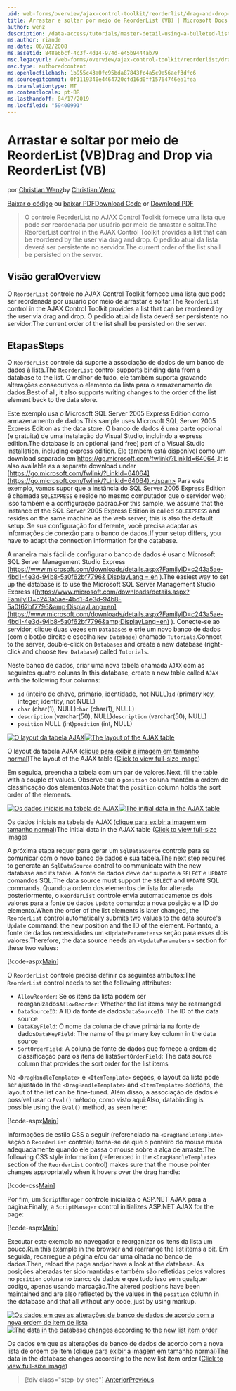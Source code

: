 ```yaml
---
uid: web-forms/overview/ajax-control-toolkit/reorderlist/drag-and-drop-via-reorderlist-vb
title: Arrastar e soltar por meio de ReorderList (VB) | Microsoft Docs
author: wenz
description: /data-access/tutorials/master-detail-using-a-bulleted-list-of-master-records-with-a-details-datalist-vb
ms.author: riande
ms.date: 06/02/2008
ms.assetid: 848e6bcf-4c3f-4d14-974d-e45b9444ab79
msc.legacyurl: /web-forms/overview/ajax-control-toolkit/reorderlist/drag-and-drop-via-reorderlist-vb
msc.type: authoredcontent
ms.openlocfilehash: 1b955c43a0fc95bda87843fc4a5c9e56aef3dfc6
ms.sourcegitcommit: 0f1119340e4464720cfd16d0ff15764746ea1fea
ms.translationtype: MT
ms.contentlocale: pt-BR
ms.lasthandoff: 04/17/2019
ms.locfileid: "59400991"
---
```

# <a name="drag-and-drop-via-reorderlist-vb"></a><span data-ttu-id="c1943-103">Arrastar e soltar por meio de ReorderList (VB)</span><span class="sxs-lookup"><span data-stu-id="c1943-103">Drag and Drop via ReorderList (VB)</span></span>

<span data-ttu-id="c1943-104">por [Christian Wenz](https://github.com/wenz)</span><span class="sxs-lookup"><span data-stu-id="c1943-104">by [Christian Wenz](https://github.com/wenz)</span></span>

<span data-ttu-id="c1943-105">[Baixar o código](http://download.microsoft.com/download/9/3/f/93f8daea-bebd-4821-833b-95205389c7d0/ReorderList5.vb.zip) ou [baixar PDF](http://download.microsoft.com/download/2/d/c/2dc10e34-6983-41d4-9c08-f78f5387d32b/reorderlist5VB.pdf)</span><span class="sxs-lookup"><span data-stu-id="c1943-105">[Download Code](http://download.microsoft.com/download/9/3/f/93f8daea-bebd-4821-833b-95205389c7d0/ReorderList5.vb.zip) or [Download PDF](http://download.microsoft.com/download/2/d/c/2dc10e34-6983-41d4-9c08-f78f5387d32b/reorderlist5VB.pdf)</span></span>

> <span data-ttu-id="c1943-106">O controle ReorderList no AJAX Control Toolkit fornece uma lista que pode ser reordenada por usuário por meio de arrastar e soltar.</span><span class="sxs-lookup"><span data-stu-id="c1943-106">The ReorderList control in the AJAX Control Toolkit provides a list that can be reordered by the user via drag and drop.</span></span> <span data-ttu-id="c1943-107">O pedido atual da lista deverá ser persistente no servidor.</span><span class="sxs-lookup"><span data-stu-id="c1943-107">The current order of the list shall be persisted on the server.</span></span>


## <a name="overview"></a><span data-ttu-id="c1943-108">Visão geral</span><span class="sxs-lookup"><span data-stu-id="c1943-108">Overview</span></span>

<span data-ttu-id="c1943-109">O `ReorderList` controle no AJAX Control Toolkit fornece uma lista que pode ser reordenada por usuário por meio de arrastar e soltar.</span><span class="sxs-lookup"><span data-stu-id="c1943-109">The `ReorderList` control in the AJAX Control Toolkit provides a list that can be reordered by the user via drag and drop.</span></span> <span data-ttu-id="c1943-110">O pedido atual da lista deverá ser persistente no servidor.</span><span class="sxs-lookup"><span data-stu-id="c1943-110">The current order of the list shall be persisted on the server.</span></span>

## <a name="steps"></a><span data-ttu-id="c1943-111">Etapas</span><span class="sxs-lookup"><span data-stu-id="c1943-111">Steps</span></span>

<span data-ttu-id="c1943-112">O `ReorderList` controle dá suporte à associação de dados de um banco de dados à lista.</span><span class="sxs-lookup"><span data-stu-id="c1943-112">The `ReorderList` control supports binding data from a database to the list.</span></span> <span data-ttu-id="c1943-113">O melhor de tudo, ele também suporta gravando alterações consecutivos o elemento da lista para o armazenamento de dados.</span><span class="sxs-lookup"><span data-stu-id="c1943-113">Best of all, it also supports writing changes to the order of the list element back to the data store.</span></span>

<span data-ttu-id="c1943-114">Este exemplo usa o Microsoft SQL Server 2005 Express Edition como armazenamento de dados.</span><span class="sxs-lookup"><span data-stu-id="c1943-114">This sample uses Microsoft SQL Server 2005 Express Edition as the data store.</span></span> <span data-ttu-id="c1943-115">O banco de dados é uma parte opcional (e gratuita) de uma instalação do Visual Studio, incluindo a express edition.</span><span class="sxs-lookup"><span data-stu-id="c1943-115">The database is an optional (and free) part of a Visual Studio installation, including express edition.</span></span> <span data-ttu-id="c1943-116">Ele também está disponível como um download separado em [ https://go.microsoft.com/fwlink/?LinkId=64064 ](https://go.microsoft.com/fwlink/?LinkId=64064).</span><span class="sxs-lookup"><span data-stu-id="c1943-116">It is also available as a separate download under [https://go.microsoft.com/fwlink/?LinkId=64064](https://go.microsoft.com/fwlink/?LinkId=64064).</span></span> <span data-ttu-id="c1943-117">Para este exemplo, vamos supor que a instância do SQL Server 2005 Express Edition é chamada `SQLEXPRESS` e reside no mesmo computador que o servidor web; isso também é a configuração padrão.</span><span class="sxs-lookup"><span data-stu-id="c1943-117">For this sample, we assume that the instance of the SQL Server 2005 Express Edition is called `SQLEXPRESS` and resides on the same machine as the web server; this is also the default setup.</span></span> <span data-ttu-id="c1943-118">Se sua configuração for diferente, você precisa adaptar as informações de conexão para o banco de dados.</span><span class="sxs-lookup"><span data-stu-id="c1943-118">If your setup differs, you have to adapt the connection information for the database.</span></span>

<span data-ttu-id="c1943-119">A maneira mais fácil de configurar o banco de dados é usar o Microsoft SQL Server Management Studio Express ([https://www.microsoft.com/downloads/details.aspx?FamilyID=c243a5ae-4bd1-4e3d-94b8-5a0f62bf7796&amp; DisplayLang = en](https://www.microsoft.com/downloads/details.aspx?FamilyID=c243a5ae-4bd1-4e3d-94b8-5a0f62bf7796&amp;DisplayLang=en) ).</span><span class="sxs-lookup"><span data-stu-id="c1943-119">The easiest way to set up the database is to use the Microsoft SQL Server Management Studio Express ([https://www.microsoft.com/downloads/details.aspx?FamilyID=c243a5ae-4bd1-4e3d-94b8-5a0f62bf7796&amp;DisplayLang=en](https://www.microsoft.com/downloads/details.aspx?FamilyID=c243a5ae-4bd1-4e3d-94b8-5a0f62bf7796&amp;DisplayLang=en) ).</span></span> <span data-ttu-id="c1943-120">Conecte-se ao servidor, clique duas vezes em `Databases` e crie um novo banco de dados (com o botão direito e escolha `New Database`) chamado `Tutorials`.</span><span class="sxs-lookup"><span data-stu-id="c1943-120">Connect to the server, double-click on `Databases` and create a new database (right-click and choose `New Database`) called `Tutorials`.</span></span>

<span data-ttu-id="c1943-121">Neste banco de dados, criar uma nova tabela chamada `AJAX` com as seguintes quatro colunas:</span><span class="sxs-lookup"><span data-stu-id="c1943-121">In this database, create a new table called `AJAX` with the following four columns:</span></span>

- <span data-ttu-id="c1943-122">`id` (inteiro de chave, primário, identidade, not NULL)</span><span class="sxs-lookup"><span data-stu-id="c1943-122">`id` (primary key, integer, identity, not NULL)</span></span>
- <span data-ttu-id="c1943-123">`char` (char(1), NULL)</span><span class="sxs-lookup"><span data-stu-id="c1943-123">`char` (char(1), NULL)</span></span>
- <span data-ttu-id="c1943-124">`description` (varchar(50), NULL)</span><span class="sxs-lookup"><span data-stu-id="c1943-124">`description` (varchar(50), NULL)</span></span>
- <span data-ttu-id="c1943-125">`position` NULL (int)</span><span class="sxs-lookup"><span data-stu-id="c1943-125">`position` (int, NULL)</span></span>


<span data-ttu-id="c1943-126">[![O layout da tabela AJAX](drag-and-drop-via-reorderlist-vb/_static/image2.png)](drag-and-drop-via-reorderlist-vb/_static/image1.png)</span><span class="sxs-lookup"><span data-stu-id="c1943-126">[![The layout of the AJAX table](drag-and-drop-via-reorderlist-vb/_static/image2.png)](drag-and-drop-via-reorderlist-vb/_static/image1.png)</span></span>

<span data-ttu-id="c1943-127">O layout da tabela AJAX ([clique para exibir a imagem em tamanho normal](drag-and-drop-via-reorderlist-vb/_static/image3.png))</span><span class="sxs-lookup"><span data-stu-id="c1943-127">The layout of the AJAX table ([Click to view full-size image](drag-and-drop-via-reorderlist-vb/_static/image3.png))</span></span>


<span data-ttu-id="c1943-128">Em seguida, preencha a tabela com um par de valores.</span><span class="sxs-lookup"><span data-stu-id="c1943-128">Next, fill the table with a couple of values.</span></span> <span data-ttu-id="c1943-129">Observe que o `position` coluna mantém a ordem de classificação dos elementos.</span><span class="sxs-lookup"><span data-stu-id="c1943-129">Note that the `position` column holds the sort order of the elements.</span></span>


<span data-ttu-id="c1943-130">[![Os dados iniciais na tabela de AJAX](drag-and-drop-via-reorderlist-vb/_static/image5.png)](drag-and-drop-via-reorderlist-vb/_static/image4.png)</span><span class="sxs-lookup"><span data-stu-id="c1943-130">[![The initial data in the AJAX table](drag-and-drop-via-reorderlist-vb/_static/image5.png)](drag-and-drop-via-reorderlist-vb/_static/image4.png)</span></span>

<span data-ttu-id="c1943-131">Os dados iniciais na tabela de AJAX ([clique para exibir a imagem em tamanho normal](drag-and-drop-via-reorderlist-vb/_static/image6.png))</span><span class="sxs-lookup"><span data-stu-id="c1943-131">The initial data in the AJAX table ([Click to view full-size image](drag-and-drop-via-reorderlist-vb/_static/image6.png))</span></span>


<span data-ttu-id="c1943-132">A próxima etapa requer para gerar um `SqlDataSource` controle para se comunicar com o novo banco de dados e sua tabela.</span><span class="sxs-lookup"><span data-stu-id="c1943-132">The next step requires to generate an `SqlDataSource` control to communicate with the new database and its table.</span></span> <span data-ttu-id="c1943-133">A fonte de dados deve dar suporte a `SELECT` e `UPDATE` comandos SQL.</span><span class="sxs-lookup"><span data-stu-id="c1943-133">The data source must support the `SELECT` and `UPDATE` SQL commands.</span></span> <span data-ttu-id="c1943-134">Quando a ordem dos elementos de lista for alterada posteriormente, o `ReorderList` controle envia automaticamente os dois valores para a fonte de dados `Update` comando: a nova posição e a ID do elemento.</span><span class="sxs-lookup"><span data-stu-id="c1943-134">When the order of the list elements is later changed, the `ReorderList` control automatically submits two values to the data source's `Update` command: the new position and the ID of the element.</span></span> <span data-ttu-id="c1943-135">Portanto, a fonte de dados necessidades um `<UpdateParameters>` seção para esses dois valores:</span><span class="sxs-lookup"><span data-stu-id="c1943-135">Therefore, the data source needs an `<UpdateParameters>` section for these two values:</span></span>

[!code-aspx[Main](drag-and-drop-via-reorderlist-vb/samples/sample1.aspx)]

<span data-ttu-id="c1943-136">O `ReorderList` controle precisa definir os seguintes atributos:</span><span class="sxs-lookup"><span data-stu-id="c1943-136">The `ReorderList` control needs to set the following attributes:</span></span>

- <span data-ttu-id="c1943-137">`AllowReorder`: Se os itens da lista podem ser reorganizados</span><span class="sxs-lookup"><span data-stu-id="c1943-137">`AllowReorder`: Whether the list items may be rearranged</span></span>
- <span data-ttu-id="c1943-138">`DataSourceID`: A ID da fonte de dados</span><span class="sxs-lookup"><span data-stu-id="c1943-138">`DataSourceID`: The ID of the data source</span></span>
- <span data-ttu-id="c1943-139">`DataKeyField`: O nome da coluna de chave primária na fonte de dados</span><span class="sxs-lookup"><span data-stu-id="c1943-139">`DataKeyField`: The name of the primary key column in the data source</span></span>
- <span data-ttu-id="c1943-140">`SortOrderField`: A coluna de fonte de dados que fornece a ordem de classificação para os itens de lista</span><span class="sxs-lookup"><span data-stu-id="c1943-140">`SortOrderField`: The data source column that provides the sort order for the list items</span></span>

<span data-ttu-id="c1943-141">No `<DragHandleTemplate>` e `<ItemTemplate>` seções, o layout da lista pode ser ajustado.</span><span class="sxs-lookup"><span data-stu-id="c1943-141">In the `<DragHandleTemplate>` and `<ItemTemplate>` sections, the layout of the list can be fine-tuned.</span></span> <span data-ttu-id="c1943-142">Além disso, a associação de dados é possível usar o `Eval()` método, como visto aqui:</span><span class="sxs-lookup"><span data-stu-id="c1943-142">Also, databinding is possible using the `Eval()` method, as seen here:</span></span>

[!code-aspx[Main](drag-and-drop-via-reorderlist-vb/samples/sample2.aspx)]

<span data-ttu-id="c1943-143">Informações de estilo CSS a seguir (referenciado na `<DragHandleTemplate>` seção o `ReorderList` controle) torna-se de que o ponteiro do mouse muda adequadamente quando ele passa o mouse sobre a alça de arraste:</span><span class="sxs-lookup"><span data-stu-id="c1943-143">The following CSS style information (referenced in the `<DragHandleTemplate>` section of the `ReorderList` control) makes sure that the mouse pointer changes appropriately when it hovers over the drag handle:</span></span>

[!code-css[Main](drag-and-drop-via-reorderlist-vb/samples/sample3.css)]

<span data-ttu-id="c1943-144">Por fim, um `ScriptManager` controle inicializa o ASP.NET AJAX para a página:</span><span class="sxs-lookup"><span data-stu-id="c1943-144">Finally, a `ScriptManager` control initializes ASP.NET AJAX for the page:</span></span>

[!code-aspx[Main](drag-and-drop-via-reorderlist-vb/samples/sample4.aspx)]

<span data-ttu-id="c1943-145">Executar este exemplo no navegador e reorganizar os itens da lista um pouco.</span><span class="sxs-lookup"><span data-stu-id="c1943-145">Run this example in the browser and rearrange the list items a bit.</span></span> <span data-ttu-id="c1943-146">Em seguida, recarregue a página e/ou dar uma olhada no banco de dados.</span><span class="sxs-lookup"><span data-stu-id="c1943-146">Then, reload the page and/or have a look at the database.</span></span> <span data-ttu-id="c1943-147">As posições alteradas ter sido mantidas e também são refletidas pelos valores no `position` coluna no banco de dados e que tudo isso sem qualquer código, apenas usando marcação.</span><span class="sxs-lookup"><span data-stu-id="c1943-147">The altered positions have been maintained and are also reflected by the values in the `position` column in the database and that all without any code, just by using markup.</span></span>


<span data-ttu-id="c1943-148">[![Os dados em que as alterações de banco de dados de acordo com a nova ordem de item de lista](drag-and-drop-via-reorderlist-vb/_static/image8.png)](drag-and-drop-via-reorderlist-vb/_static/image7.png)</span><span class="sxs-lookup"><span data-stu-id="c1943-148">[![The data in the database changes according to the new list item order](drag-and-drop-via-reorderlist-vb/_static/image8.png)](drag-and-drop-via-reorderlist-vb/_static/image7.png)</span></span>

<span data-ttu-id="c1943-149">Os dados em que as alterações de banco de dados de acordo com a nova lista de ordem de item ([clique para exibir a imagem em tamanho normal](drag-and-drop-via-reorderlist-vb/_static/image9.png))</span><span class="sxs-lookup"><span data-stu-id="c1943-149">The data in the database changes according to the new list item order ([Click to view full-size image](drag-and-drop-via-reorderlist-vb/_static/image9.png))</span></span>

> [!div class="step-by-step"]
> [<span data-ttu-id="c1943-150">Anterior</span><span class="sxs-lookup"><span data-stu-id="c1943-150">Previous</span></span>](using-postbacks-with-reorderlist-vb.md)
